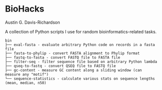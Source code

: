 # BioHacks

Austin G. Davis-Richardson

A collection of Python scripts I use for random bioinformatics-related
tasks.

```
bin
├── eval-fasta - evaluate arbitrary Python code on records in a fasta file
├── fasta-to-phylip - convert FASTA alignment to Phylip format
├── fastq-to-fasta - convert FASTQ file to FASTA file
├── filter-seq - filter sequence file based on arbitrary Python lambda
├── qseq-to-fastq - convert QSEQ file to FASTQ file
├── gc-content - measure GC content along a sliding window (can measure any "motif")
└── sequence-statistics - calculate various stats on sequence lengths (mean, median, n50)
```
